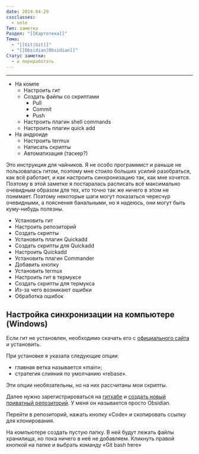 ```yaml
---
date: 2024-04-29
cssclasses:
  - note
Тип: заметка
Раздел: "[[Картотека]]"
Тема:
  - "[[Git|Git]]"
  - "[[Obsidian|Obsidian]]"
Статус заметки:
  - ♻️ переработать
---
```




***

- На компе
	- Настроить гит
	- Создать файлы со скриптами
		- Pull
		- Commit
		- Push
	- Настроить плагин shell commands
	- Настроить плагин quick add
- На андроиде
	- Настроить termux
	- Написать скрипты
	- Автоматизация (таскер?)








Это инструкция для чайников. Я не особо программист и раньше не пользовалась гитом, поэтому мне стоило больших усилий разобраться, как всё работает, и как настроить синхронизацию так, как мне хочется. Поэтому в этой заметке я постаралась расписать всё максимально очевидным образом для тех, кто точно так же ничего в этом не понимает. Поэтому некоторые шаги могут показаться чересчур очевидными, а пояснения банальными, но я надеюсь, они могут быть куму-нибудь полезны.

- Установить гит
- Настроить репозиторий
- Создать скрипты
- Установить плагин Quickadd
- Создать скрипты для Quickadd
- Настроить Quickadd
- Установить плагин Commander
- Добавить кнопку
- Установить termux
- Настроить гит в термуксе
- Создать скрипты для термукса
- Из-за чего возникают ошибки
- Обработка ошибок

## Настройка синхронизации на компьютере (Windows)

Если гит не установлен, необходимо скачать его с [официального сайта](https://git-scm.com/downloads) и установить.

При установке я указала следующие опции:
- главная ветка называется «main»;
- стратегия слияния по умолчанию «rebase».

Эти опции необязательны, но на них рассчитаны мои скрипты.

Далее нужно зарегистрироваться на [гитхабе](https://git-scm.com/downloads) и [создать новый приватный репозиторий](https://github.com/new). У меня он называется просто Obsidian.

Перейти в репозиторий, нажать кнопку «Code» и скопировать ссылку для клонирования.

На компьютере создать пустую папку. В ней будут лежать файлы хранилища, но пока ничего в неё не добавляем. Кликнуть правой кнопкой на папке и выбрать команду «Git bash here»